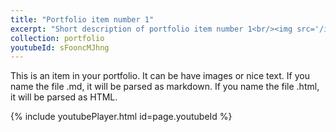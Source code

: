 ```yaml
---
title: "Portfolio item number 1"
excerpt: "Short description of portfolio item number 1<br/><img src='/images/500x300.png'>"
collection: portfolio
youtubeId: sFooncMJhng
---
```


This is an item in your portfolio. It can be have images or nice text. If you name the file .md, it will be parsed as markdown. If you name the file .html, it will be parsed as HTML. 

{% include youtubePlayer.html id=page.youtubeId %}
